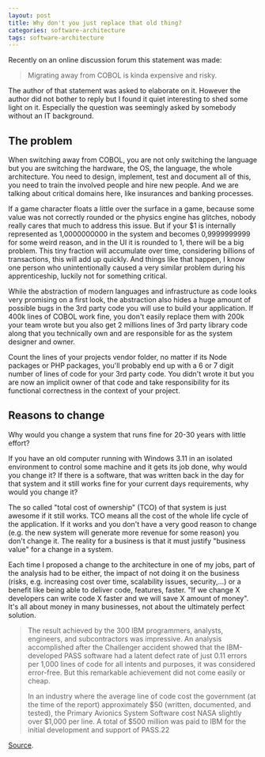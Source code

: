 ```yaml
---
layout: post
title: Why don't you just replace that old thing?
categories: software-architecture
tags: software-architecture
---
```


Recently on an online discussion forum this statement was made:

> Migrating away from COBOL is kinda expensive and risky.

The author of that statement was asked to elaborate on it. However the author did not bother to reply but I found it quiet interesting to shed some light on it. Especially the question was seemingly asked by somebody without an IT background.

## The problem

When switching away from COBOL, you are not only switching the language but you are switching the hardware, the OS, the language, the whole architecture. You need to design, implement, test and document all of this, you need to train the involved people and hire new people. And we are talking about critical domains here, like insurances and banking processes.

If a game character floats a little over the surface in a game, because some value was not correctly rounded or the physics engine has glitches, nobody really cares that much to address this issue. But if your $1 is internally represented as 1,0000000000 in the system and becomes 0,9999999999 for some weird reason, and in the UI it is rounded to 1, there will be a big problem. This tiny fraction will accumulate over time, considering billions of transactions, this will add up quickly. And things like that happen, I know one person who unintentionally caused a very similar problem during his apprenticeship, luckily not for something critical.

While the abstraction of modern languages and infrastructure as code looks very promising on a first look, the abstraction also hides a huge amount of possible bugs in the 3rd party code you will use to build your application. If 400k lines of COBOL work fine, you don't easily replace them with 200k your team wrote but you also get 2 millions lines of 3rd party library code along that you technically own and are responsible for as the system designer and owner.

Count the lines of your projects vendor folder, no matter if its Node packages or PHP packages, you'll probably end up with a 6 or 7 digit number of lines of code for your 3rd party code. You didn't wrote it but you are now an implicit owner of that code and take responsibility for its functional correctness in the context of your project.

## Reasons to change

Why would you change a system that runs fine for 20-30 years with little effort?

If you have an old computer running with Windows 3.11 in an isolated environment to control some machine and it gets its job done, why would you change it? If there is a software, that was written back in the day for that system and it still works fine for your current days requirements, why would you change it?

The so called "total cost of ownership" (TCO) of that system is just awesome if it still works. TCO means all the cost of the whole life cycle of the application. If it works and you don't have a very good reason to change (e.g. the new system will generate more revenue for some reason) you don't change it. The reality for a business is that it must justify "business value" for a change in a system.

Each time I proposed a change to the architecture in one of my jobs, part of the analysis had to be either, the impact of not doing it on the business (risks, e.g. increasing cost over time, scalability issues, security,...) or a benefit like being able to deliver code, features, faster. "If we change X developers can write code X faster and we will save X amount of money". It's all about money in many businesses, not about the ultimately perfect solution.

> The result achieved by the 300 IBM programmers, analysts, engineers, and subcontractors was impressive. An analysis accomplished after the Challenger accident showed that the IBM-developed PASS software had a latent defect rate of just 0.11 errors per 1,000 lines of code for all intents and purposes, it was considered error-free. But this remarkable achievement did not come easily or cheap.
> 
> In an industry where the average line of code cost the government (at the time of the report) approximately $50 (written, documented, and tested), the Primary Avionics System Software cost NASA slightly over $1,000 per line. A total of $500 million was paid to IBM for the initial development and support of PASS.22

[Source](https://www.nasa.gov/history/sts1/pages/computer.html#:~:text=In%20an%20industry%20where%20the,slightly%20over%20%241%2C000%20per%20line).

